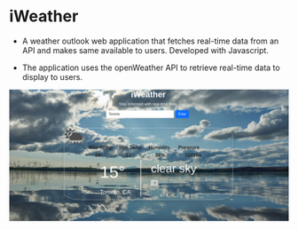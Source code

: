 # iWeather
- A weather outlook web application that fetches real-time data from an API and makes same available to users. Developed with Javascript.

- The application uses the openWeather API to retrieve real-time data to display to users.

![screenShot](./home.png)


